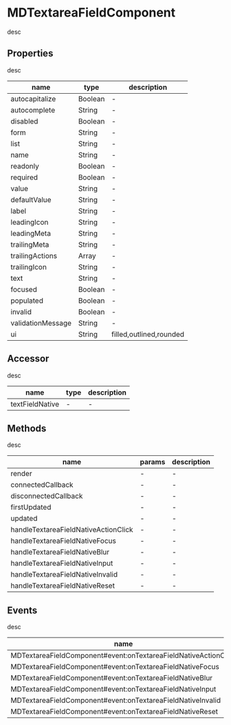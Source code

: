 # MDTextareaFieldComponent
desc 

## Properties
desc 

name|type|description
---|---|---
autocapitalize|Boolean|-
autocomplete|String|-
disabled|Boolean|-
form|String|-
list|String|-
name|String|-
readonly|Boolean|-
required|Boolean|-
value|String|-
defaultValue|String|-
label|String|-
leadingIcon|String|-
leadingMeta|String|-
trailingMeta|String|-
trailingActions|Array|-
trailingIcon|String|-
text|String|-
focused|Boolean|-
populated|Boolean|-
invalid|Boolean|-
validationMessage|String|-
ui|String|filled,outlined,rounded

## Accessor
desc 

name|type|description
---|---|---
textFieldNative|-|-

## Methods
desc 

name|params|description
---|---|---
render|-|-
connectedCallback|-|-
disconnectedCallback|-|-
firstUpdated|-|-
updated|-|-
handleTextareaFieldNativeActionClick|-|-
handleTextareaFieldNativeFocus|-|-
handleTextareaFieldNativeBlur|-|-
handleTextareaFieldNativeInput|-|-
handleTextareaFieldNativeInvalid|-|-
handleTextareaFieldNativeReset|-|-

## Events
desc 

name|params|description
---|---|---
MDTextareaFieldComponent#event:onTextareaFieldNativeActionClick|-|-
MDTextareaFieldComponent#event:onTextareaFieldNativeFocus|-|-
MDTextareaFieldComponent#event:onTextareaFieldNativeBlur|-|-
MDTextareaFieldComponent#event:onTextareaFieldNativeInput|-|-
MDTextareaFieldComponent#event:onTextareaFieldNativeInvalid|-|-
MDTextareaFieldComponent#event:onTextareaFieldNativeReset|-|-

